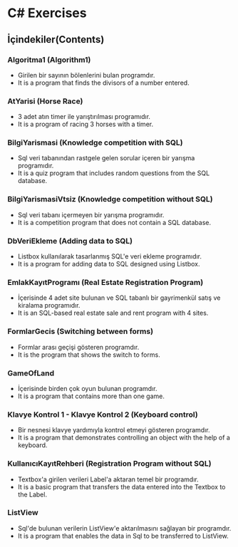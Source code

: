 # C# Exercises
## İçindekiler(Contents)

### Algoritma1 (Algorithm1)

* Girilen bir sayının bölenlerini bulan programdır.
* It is a program that finds the divisors of a number entered.

### AtYarisi (Horse Race)

* 3 adet atın timer ile yarıştırılması programıdır.
* It is a program of racing 3 horses with a timer.

### BilgiYarismasi (Knowledge competition with SQL)

* Sql veri tabanından rastgele gelen sorular içeren bir yarışma programıdır.
* It is a quiz program that includes random questions from the SQL database.

### BilgiYarismasiVtsiz (Knowledge competition without SQL)

* Sql veri tabanı içermeyen bir yarışma programıdır.
* It is a competition program that does not contain a SQL database.

### DbVeriEkleme (Adding data to SQL)

* Listbox kullanılarak tasarlanmış SQL'e veri ekleme programıdır.
* It is a program for adding data to SQL designed using Listbox.

### EmlakKayıtProgramı (Real Estate Registration Program)

* İçerisinde 4 adet site bulunan ve SQL tabanlı  bir gayrimenkül satış ve kiralama programıdır.
* It is an SQL-based real estate sale and rent program with 4 sites.

### FormlarGecis (Switching between forms)

* Formlar arası geçişi gösteren programdır.
* It is the program that shows the switch to forms.

### GameOfLand

* İçerisinde birden çok oyun bulunan programdır. 
* It is a program that contains more than one game.

### Klavye Kontrol 1 - Klavye Kontrol 2 (Keyboard control)

* Bir nesnesi klavye yardımıyla kontrol etmeyi gösteren programdır.
* It is a program that demonstrates controlling an object with the help of a keyboard.

### KullanıcıKayıtRehberi (Registration Program without SQL)
* Textbox'a girilen verileri Label'a aktaran temel bir programdır.
* It is a basic program that transfers the data entered into the Textbox to the Label.

### ListView

* Sql'de bulunan verilerin ListView'e aktarılmasını sağlayan bir programdır.
* It is a program that enables the data in Sql to be transferred to ListView.
